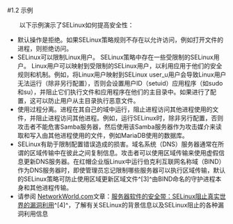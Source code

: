#1.2 示例

&emsp;&emsp;以下示例演示了SELinux如何提高安全性：

* 默认操作是拒绝。如果SELinux策略规则不存在以允许访问，例如打开文件的进程，则拒绝访问。
* SELinux可以限制Linux用户。 SELinux策略中存在一些受限制的SELinux用户。 Linux用户可以映射到受限制的SELinux用户，以利用应用于他们的安全规则和机制。例如，将Linux用户映射到SELinux user_u用户会导致Linux用户无法运行（除非另行配置），否则会设置用户ID（setuid）应用程序（如sudo和su），并阻止它们执行文件和应用程序在他们的主目录中。如果进行了配置，这可以防止用户从主目录执行恶意文件。
* 使用过程分离。进程在其自己的域中运行，阻止进程访问其他进程使用的文件，并阻止进程访问其他进程。例如，运行SELinux时，除非另行配置，否则攻击者不能危害Samba服务器，然后使用该Samba服务器作为攻击媒介来读取和写入由其他进程使用的文件，例如MariaDB使用的数据库。
* SELinux有助于限制配置错误造成的损害。域名系统（DNS）服务器通常在所谓的区域传输中在彼此之间复制信息。攻击者可以使用区域传输来使用虚假信息更新DNS服务器。在红帽企业版Linux中运行伯克利互联网名称域（BIND）作为DNS服务器时，即使管理员忘记限制哪些服务器可以执行区域传输，默认的SELinux策略可防止使用区域更新区域文件^[3]^由BIND命名的守护进程本身和其他进程传输。
* 请参阅 [NetworkWorld.com](http://www.networkworld.com/)文章：[服务器软件的安全带：SELinux阻止真实世界的漏洞利用](http://www.networkworld.com/article/2283723/lan-wan/a-seatbelt-for-server-software--selinux-blocks-real-world-exploits.html)^[4]^，了解有关SELinux的背景信息以及SELinux阻止的各种漏洞利用信息
